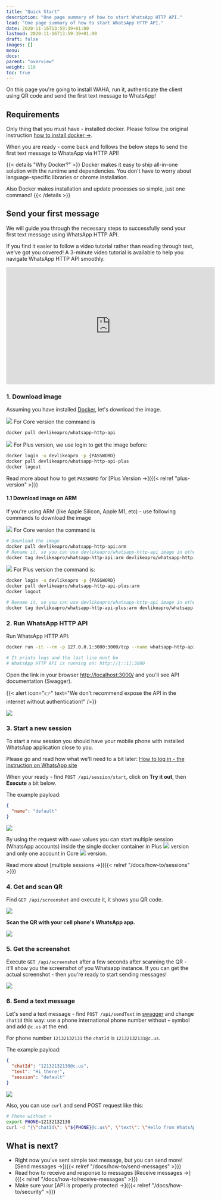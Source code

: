 ```yaml
---
title: "Quick Start"
description: "One page summary of how to start WhatsApp HTTP API."
lead: "One page summary of how to start WhatsApp HTTP API."
date: 2020-11-16T13:59:39+01:00
lastmod: 2020-11-16T13:59:39+01:00
draft: false
images: []
menu:
docs:
parent: "overview"
weight: 110
toc: true
---
```


On this page you're going to install WAHA, run it, authenticate the client using QR code and send the first text message
to WhatsApp!

## Requirements

Only thing that you must have - installed docker. Please follow the original
instruction <a href="https://docs.docker.com/get-docker/" target="_blank" rel="noopener">how to install docker -></a>.

When you are ready - come back and follows the below steps to send the first text message to WhatsApp via HTTP API!

{{< details "Why Docker?" >}}
Docker makes it easy to ship all-in-one solution with the runtime and dependencies. You don't have to worry about
language-specific libraries or chrome installation.

Also Docker makes installation and update processes so simple, just one command!
{{< /details >}}

## Send your first message

We will guide you through the necessary steps to successfully send your first text message using WhatsApp HTTP API.

If you find it easier to follow a video tutorial rather than reading through text, we've got you covered!
A 3-minute video tutorial is available to help you navigate WhatsApp HTTP API smoothly.

<div class="d-flex justify-content-center my-4">
  <iframe
    width="560" height="315"
    src="https://www.youtube.com/embed/RFerMyAUPRg"
    title="YouTube video player"
    frameborder="0"
    allow="accelerometer; autoplay; clipboard-write; encrypted-media; gyroscope; picture-in-picture; web-share"
    allowfullscreen
  ></iframe>
</div>

### 1. Download image

Assuming you have installed [Docker](https://docs.docker.com/get-docker/), let's download the image.

![](/images/versions/core.png) For Core version the command is

```bash
docker pull devlikeapro/whatsapp-http-api
```

![](/images/versions/plus.png) For Plus version, we use login to get the image before:

```bash
docker login -u devlikeapro -p {PASSWORD}
docker pull devlikeapro/whatsapp-http-api-plus
docker logout
```

Read more about how to get `PASSWORD` for [Plus Version →]({{< relref "plus-version" >}})

#### 1.1 Download image on ARM

If you're using ARM (like Apple Silicon, Apple M1, etc) - use following commands to download the image

![](/images/versions/core.png) For Core version the command is
```bash
# Download the image
docker pull devlikeapro/whatsapp-http-api:arm
# Rename it, so you can use devlikeapro/whatsapp-http-api image in other place
docker tag devlikeapro/whatsapp-http-api:arm devlikeapro/whatsapp-http-api
```

![](/images/versions/plus.png) For Plus version the command is:
```bash
docker login -u devlikeapro -p {PASSWORD}
docker pull devlikeapro/whatsapp-http-api-plus:arm
docker logout

# Rename it, so you can use devlikeapro/whatsapp-http-api image in other place
docker tag devlikeapro/whatsapp-http-api-plus:arm devlikeapro/whatsapp-http-api
```

### 2. Run WhatsApp HTTP API

Run WhatsApp HTTP API:

```bash
docker run -it --rm -p 127.0.0.1:3000:3000/tcp --name whatsapp-http-api devlikeapro/whatsapp-http-api

# It prints logs and the last line must be
# WhatsApp HTTP API is running on: http://[::1]:3000
```

Open the link in your browser [http://localhost:3000/](http://localhost:3000/) and you'll see API documentation
(Swagger).

{{< alert icon="👉" text="We don't recommend expose the API in the internet without authentication!" />}}

![](swagger.png)

### 3. Start a new session

To start a new session you should have your mobile phone with installed WhatsApp application close to you.

Please go and read how what we'll need to a bit
later:
<a href="https://faq.whatsapp.com/381777293328336/?helpref=hc_fnav" target="_blank">
How to log in - the instruction on WhatsApp site
</a>

When your ready - find `POST /api/session/start`, click on **Try it out**, then **Execute** a bit below.

The example payload:

```json
{
  "name": "default"
}
```

![](session-start.png)

By using the request with `name` values you can start multiple session (WhatsApp accounts) inside the single docker
container in Plus
![](/images/versions/plus.png) version and only one account in Core ![](/images/versions/core.png) version.

Read more about [multiple sessions →]({{< relref "/docs/how-to/sessions" >}})

### 4. Get and scan QR

Find `GET /api/screenshot` and execute it, it shows you QR code.

![](qr.png)

**Scan the QR with your cell phone's WhatsApp app.**

![](scan-qr-phone.png)

### 5. Get the screenshot

Execute `GET /api/screenshot` after a few seconds after scanning the QR - it'll show you the screenshot of you Whatsapp
instance. If you can get the actual screenshot - then you're ready to start sending messages!

![](screenshot.png)

### 6. Send a text message

Let's send a text message - find `POST /api/sendText`  in [swagger](http://localhost:3000/) and change `chatId` this
way: use a phone international phone number without `+` symbol and add `@c.us` at the end.

For phone number `12132132131` the `chatId` is  `12132132131@c.us`.

The example payload:

```json
{
  "chatId": "12132132130@c.us",
  "text": "Hi there!",
  "session": "default"
}
```

![](send-text.png)

Also, you can use `curl` and send POST request like this:

```bash
# Phone without +
export PHONE=12132132130
curl -d "{\"chatId\": \"${PHONE}@c.us\", \"text\": \"Hello from WhatsApp HTTP API\" }" -H "Content-Type: application/json" -X POST http://localhost:3000/api/sendText
```

## What is next?

- Right now you've sent simple text message, but you can send more! [Send messages →]({{< relref "/docs/how-to/send-messages" >}})
- Read how to receive and response to messages [Receive messages →]({{< relref "/docs/how-to/receive-messages" >}})
- Make sure your [API is properly protected ->]({{< relref "/docs/how-to/security" >}})


